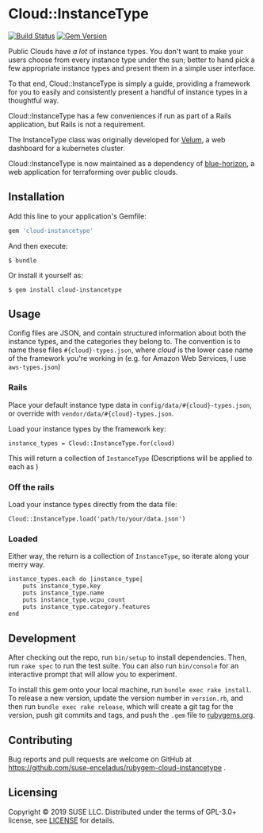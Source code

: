 # Cloud::InstanceType

[![Build Status](https://travis-ci.org/suse-enceladus/rubygem-cloud-instancetype.svg?branch=master)](https://travis-ci.org/suse-enceladus/rubygem-cloud-instancetype)
[![Gem Version](https://badge.fury.io/rb/cloud-instancetype.svg)](https://badge.fury.io/rb/cloud-instancetype)

Public Clouds have _a lot_ of instance types. You don't want to make your users choose from every instance type under the sun; better to hand pick a few appropriate instance types and present them in a simple user interface.

To that end, Cloud::InstanceType is simply a guide, providing a framework for you to easily and consistently present a handful of instance types in a thoughtful way.

Cloud::InstanceType has a few conveniences if run as part of a Rails application, but Rails is not a requirement.

The InstanceType class was originally developed for [Velum](https://github.com/kubic-project/velum), a web dashboard for a kubernetes cluster.

Cloud::InstanceType is now maintained as a dependency of [blue-horizon](https://github.com/SUSE-Enceladus/blue-horizon), a web application for terraforming over public clouds.

## Installation

Add this line to your application's Gemfile:

```ruby
gem 'cloud-instancetype'
```

And then execute:

    $ bundle

Or install it yourself as:

    $ gem install cloud-instancetype

## Usage

Config files are JSON, and contain structured information about both the instance types, and the categories they belong to.  The convention is to name these files `#{cloud}-types.json`, where _cloud_ is the lower case name of the framework you're working in (e.g. for Amazon Web Services, I use `aws-types.json`)

### Rails

Place your default instance type data in `config/data/#{cloud}-types.json`, or override with `vendor/data/#{cloud}-types.json`.

Load your instance types by the framework key:

```
instance_types = Cloud::InstanceType.for(cloud)
```

This will return a collection of `InstanceType` (Descriptions will be applied to each as )

### Off the rails

Load your instance types directly from the data file:

```
Cloud::InstanceType.load('path/to/your/data.json')
```

### Loaded

Either way, the return is a collection of `InstanceType`, so iterate along your merry way.

```
instance_types.each do |instance_type|
    puts instance_type.key
    puts instance_type.name
    puts instance_type.vcpu_count
    puts instance_type.category.features
end
```

## Development

After checking out the repo, run `bin/setup` to install dependencies. Then, run `rake spec` to run the test suite. You can also run `bin/console` for an interactive prompt that will allow you to experiment.

To install this gem onto your local machine, run `bundle exec rake install`. To release a new version, update the version number in `version.rb`, and then run `bundle exec rake release`, which will create a git tag for the version, push git commits and tags, and push the `.gem` file to [rubygems.org](https://rubygems.org).

## Contributing

Bug reports and pull requests are welcome on GitHub at https://github.com/suse-enceladus/rubygem-cloud-instancetype .

## Licensing

Copyright © 2019 SUSE LLC.
Distributed under the terms of GPL-3.0+ license, see [LICENSE](LICENSE) for details.
